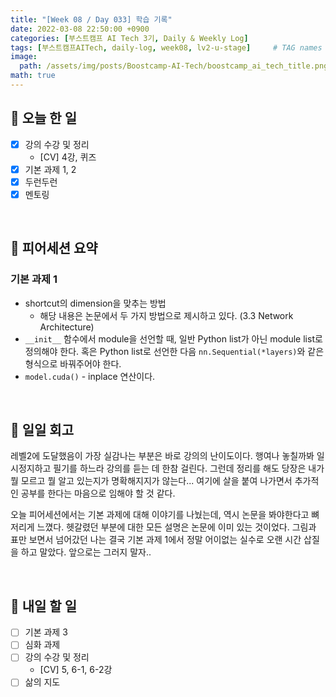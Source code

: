 ```yaml
---
title: "[Week 08 / Day 033] 학습 기록"
date: 2022-03-08 22:50:00 +0900
categories: [부스트캠프 AI Tech 3기, Daily & Weekly Log]
tags: [부스트캠프AITech, daily-log, week08, lv2-u-stage]     # TAG names should always be lowercase
image: 
  path: /assets/img/posts/Boostcamp-AI-Tech/boostcamp_ai_tech_title.png
math: true
---
```

## **📝 오늘 한 일**
- [x]  강의 수강 및 정리
    - [CV] 4강, 퀴즈
- [x]  기본 과제 1, 2
- [x]  두런두런
- [x]  멘토링

<br>

## **👥 피어세션 요약**
### **기본 과제 1**

- shortcut의 dimension을 맞추는 방법
    - 해당 내용은 논문에서 두 가지 방법으로 제시하고 있다. (3.3 Network Architecture)
- `__init__` 함수에서 module을 선언할 때, 일반 Python list가 아닌 module list로 정의해야 한다. 혹은 Python list로 선언한 다음 `nn.Sequential(*layers)`와 같은 형식으로 바꿔주어야 한다.
- `model.cuda()` - inplace 연산이다.

<br>

## **🐾 일일 회고**
레벨2에 도달했음이 가장 실감나는 부분은 바로 강의의 난이도이다. 행여나 놓칠까봐 일시정지하고 필기를 하느라 강의를 듣는 데 한참 걸린다. 그런데 정리를 해도 당장은 내가 뭘 모르고 뭘 알고 있는지가 명확해지지가 않는다... 여기에 살을 붙여 나가면서 추가적인 공부를 한다는 마음으로 임해야 할 것 같다.

오늘 피어세션에서는 기본 과제에 대해 이야기를 나눴는데, 역시 논문을 봐야한다고 뼈저리게 느꼈다. 헷갈렸던 부분에 대한 모든 설명은 논문에 이미 있는 것이었다. 그림과 표만 보면서 넘어갔던 나는 결국 기본 과제 1에서 정말 어이없는 실수로 오랜 시간 삽질을 하고 말았다. 앞으로는 그러지 말자..

<br>

## **🚀 내일 할 일**
- [ ]  기본 과제 3
- [ ]  심화 과제
- [ ]  강의 수강 및 정리
    - [CV] 5, 6-1, 6-2강
- [ ]  삶의 지도